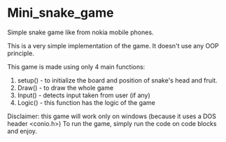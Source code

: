 # Mini_snake_game
Simple snake game like from nokia mobile phones.

This is a very simple implementation of the game. It doesn't use any OOP principle.

This game is made using only 4 main functions:
  1. setup() - to initialize the board and position of snake's head and fruit.
  2. Draw() - to draw the whole game 
  3. Input() - detects input taken from user (if any)
  4. Logic() - this function has the logic of the game

Disclaimer: this game will work only on windows (because it uses a DOS header <conio.h>)
To run the game, simply run the code on code blocks and enjoy.
